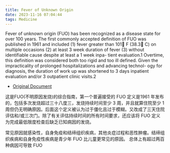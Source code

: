 ```yaml
---
title: Fever of Unknown Origin
date: 2023-11-16 07:04:44
tags: Medicine
---
```



Fever of unknown origin (FUO) has been recognized as a disease state for over
100 years. The first commonly accepted definition of FUO was published in 1961
and included (1) fever greater than 101 F (38.3 C) on multiple occasions (2) at least
3 week duration of fever (3) without identifiable cause despite at least a 1 week inpa-
tient evaluation.1 Overtime, this definition was considered both too rigid and too ill
defined. Given the impracticality of prolonged hospitalizations and advancing technol-
ogy for diagnosis, the duration of work up was shortened to 3 days inpatient evaluation
and/or 3 outpatient clinic visits.2

- [Original Document](/papers/Fever%20of%20Unknown%20Origin.pdf)

这是FUO(不明原因发烧)的综合指南，第一个普遍接受的 FUO 定义是1961 年发布的，包括多次发烧超过三十八度三，发烧持续时间至少 3 周，并且就算住院至少 1 周但仍无明确原因。后面这个定义被认为过于僵化且过于模糊。又改成了三天住院评估和/或三次门。除了有关评估持续时间的所有时间要求，还应该将 FUO 定义为完成最低限度检查后缺乏已知病因的发烧。

常见原因就感染性，自身免疫和结缔组织疾病，其他炎症过程和恶性肿瘤。结缔组织疾病和自身免疫性疾病是青少年 FUO 比儿童更常见的原因。
总体上有超过两百种病因可导致 FUO